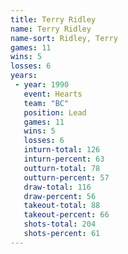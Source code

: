 ```yaml
---
title: Terry Ridley
name: Terry Ridley
name-sort: Ridley, Terry
games: 11
wins: 5
losses: 6
years:
 - year: 1990
   event: Hearts
   team: "BC"
   position: Lead
   games: 11
   wins: 5
   losses: 6
   inturn-total: 126
   inturn-percent: 63
   outturn-total: 78
   outturn-percent: 57
   draw-total: 116
   draw-percent: 56
   takeout-total: 88
   takeout-percent: 66
   shots-total: 204
   shots-percent: 61
---
```

